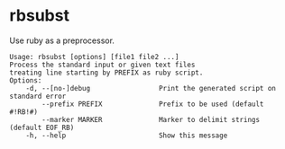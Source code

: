 # rbsubst
Use ruby as a preprocessor.

    Usage: rbsubst [options] [file1 file2 ...]
    Process the standard input or given text files
    treating line starting by PREFIX as ruby script.
    Options:
        -d, --[no-]debug                 Print the generated script on standard error
            --prefix PREFIX              Prefix to be used (default #!RB!#)
            --marker MARKER              Marker to delimit strings (default EOF_RB)
        -h, --help                       Show this message
